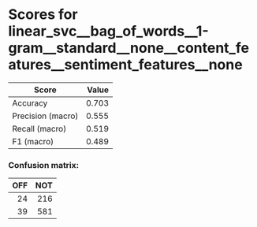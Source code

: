 # Scores for linear_svc__bag_of_words__1-gram__standard__none__content_features__sentiment_features__none
|      Score      |Value|
|-----------------|----:|
|Accuracy         |0.703|
|Precision (macro)|0.555|
|Recall (macro)   |0.519|
|F1 (macro)       |0.489|

### Confusion matrix:
|OFF|NOT|
|--:|--:|
| 24|216|
| 39|581|
